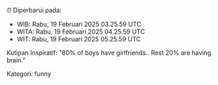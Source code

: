 ⏰ Diperbarui pada:
- WIB: Rabu, 19 Februari 2025 03.25.59 UTC
- WITA: Rabu, 19 Februari 2025 04.25.59 UTC
- WIT: Rabu, 19 Februari 2025 05.25.59 UTC

Kutipan Inspiratif:
"80% of boys have girlfriends.. Rest 20% are having brain."


Kategori: funny

